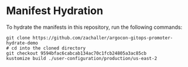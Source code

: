 # Manifest Hydration

To hydrate the manifests in this repository, run the following commands:

```shell
git clone https://github.com/zachaller/argocon-gitops-promoter-hydrate-demo
# cd into the cloned directory
git checkout 9594bfac6cabcab134ac70c1fcb24805a3ac85cb
kustomize build ./user-configuration/production/us-east-2
```
